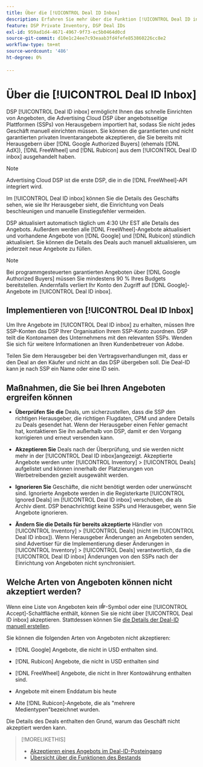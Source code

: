 ```yaml
---
title: Über die [!UICONTROL Deal ID Inbox]
description: Erfahren Sie mehr über die Funktion [!UICONTROL Deal ID inbox], mit der Sie private Angebote akzeptieren können, die Sie bereits mit Herausgebern unter [!DNL Google Authorized Buyers], [!DNL FreeWheel], and [!DNL Rubicon] ausgehandelt haben.
feature: DSP Private Inventory, DSP Deal IDs
exl-id: 959ad1d4-4671-4967-9f73-ec5b0464d0cd
source-git-commit: d10e1c24ee7c93eaab3fd4fefe853860226cc8e2
workflow-type: tm+mt
source-wordcount: '486'
ht-degree: 0%

---
```


# Über die [!UICONTROL Deal ID Inbox]

DSP [!UICONTROL Deal ID inbox] ermöglicht Ihnen das schnelle Einrichten von Angeboten, die Advertising Cloud DSP über angebotsseitige Plattformen (SSPs) von Herausgebern importiert hat, sodass Sie nicht jedes Geschäft manuell einrichten müssen. Sie können die garantierten und nicht garantierten privaten Inventarangebote akzeptieren, die Sie bereits mit Herausgebern über [!DNL Google Authorized Buyers] (ehemals [!DNL AdX]), [!DNL FreeWheel] und [!DNL Rubicon] aus dem [!UICONTROL Deal ID inbox] ausgehandelt haben.

>[!NOTE]
>
>Advertising Cloud DSP ist die erste DSP, die in die [!DNL FreeWheel]-API integriert wird.

Im [!UICONTROL Deal ID inbox] können Sie die Details des Geschäfts sehen, wie sie Ihr Herausgeber sieht, die Einrichtung von Deals beschleunigen und manuelle Einstiegsfehler vermeiden.

DSP aktualisiert automatisch täglich um 4:30 Uhr EST alle Details des Angebots. Außerdem werden alle [!DNL FreeWheel]-Angebote aktualisiert und vorhandene Angebote von [!DNL Google] und [!DNL Rubicon] stündlich aktualisiert. Sie können die Details des Deals auch manuell aktualisieren, um jederzeit neue Angebote zu füllen.

<!-- MC: I'm not sure where I got the following. Is this currently true? -->
>[!NOTE]
>
>Bei programmgesteuerten garantierten Angeboten über [!DNL Google Authorized Buyers] müssen Sie mindestens 90 % Ihres Budgets bereitstellen. Andernfalls verliert Ihr Konto den Zugriff auf [!DNL Google]-Angebote im [!UICONTROL Deal ID inbox].

## Implementieren von [!UICONTROL Deal ID Inbox]

Um Ihre Angebote im [!UICONTROL Deal ID inbox] zu erhalten, müssen Ihre SSP-Konten das DSP Ihrer Organisation Ihrem SSP-Konto zuordnen. DSP teilt die Kontonamen des Unternehmens mit den relevanten SSPs. Wenden Sie sich für weitere Informationen an Ihren Kundenbetreuer von Adobe.

Teilen Sie dem Herausgeber bei den Vertragsverhandlungen mit, dass er den Deal an den Käufer und nicht an das DSP übergeben soll. Die Deal-ID kann je nach SSP ein Name oder eine ID sein.

## Maßnahmen, die Sie bei Ihren Angeboten ergreifen können

* **Überprüfen Sie die** Deals, um sicherzustellen, dass die SSP den richtigen Herausgeber, die richtigen Flugdaten, CPM und andere Details zu Deals gesendet hat. Wenn der Herausgeber einen Fehler gemacht hat, kontaktieren Sie ihn außerhalb von DSP, damit er den Vorgang korrigieren und erneut versenden kann.

* **Akzeptieren Sie** Deals nach der Überprüfung, und sie werden nicht mehr in der  [!UICONTROL Deal ID inbox]angezeigt. Akzeptierte Angebote werden unter [!UICONTROL Inventory] > [!UICONTROL Deals] aufgelistet und können innerhalb der Platzierungen von Werbetreibenden gezielt ausgewählt werden.

* **Ignorieren Sie** Geschäfte, die nicht benötigt werden oder unerwünscht sind. Ignorierte Angebote werden in die Registerkarte [!UICONTROL Ignored Deals] im [!UICONTROL Deal ID inbox] verschoben, die als Archiv dient. DSP benachrichtigt keine SSPs und Herausgeber, wenn Sie Angebote ignorieren.

* **Ändern Sie die Details für bereits akzeptierte** Händler von  [!UICONTROL Inventory] >  [!UICONTROL Deals] (nicht im  [!UICONTROL Deal ID inbox]). Wenn Herausgeber Änderungen an Angeboten senden, sind Advertiser für die Implementierung dieser Änderungen in [!UICONTROL Inventory] > [!UICONTROL Deals] verantwortlich, da die [!UICONTROL Deal ID inbox] Änderungen von den SSPs nach der Einrichtung von Angeboten nicht synchronisiert.

## Welche Arten von Angeboten können nicht akzeptiert werden?

Wenn eine Liste von Angeboten kein ![Accept](/help/dsp/assets/accept.png)-Symbol oder eine [!UICONTROL Accept]-Schaltfläche enthält, können Sie sie nicht über [!UICONTROL Deal ID inbox] akzeptieren. Stattdessen können Sie [die Details der Deal-ID manuell erstellen](/help/dsp/inventory/deal-id-create.md).

Sie können die folgenden Arten von Angeboten nicht akzeptieren:

* [!DNL Google] Angebote, die nicht in USD enthalten sind.

* [!DNL Rubicon] Angebote, die nicht in USD enthalten sind

* [!DNL FreeWheel] Angebote, die nicht in Ihrer Kontowährung enthalten sind.

* Angebote mit einem Enddatum bis heute

* Alte [!DNL Rubicon]-Angebote, die als &quot;mehrere Medientypen&quot;bezeichnet wurden.

Die Details des Deals enthalten den Grund, warum das Geschäft nicht akzeptiert werden kann.

>[!MORELIKETHIS]
>
>* [Akzeptieren eines Angebots im Deal-ID-Posteingang](deal-id-inbox-accept.md)
>* [Übersicht über die Funktionen des Bestands](inventory-overview.md)

